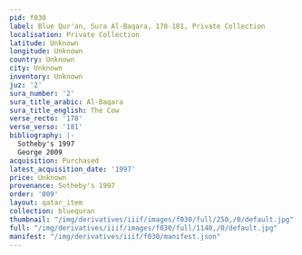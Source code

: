 ```yaml
---
pid: f030
label: Blue Qur'an, Sura Al-Baqara, 178-181, Private Collection
localisation: Private Collection
latitude: Unknown
longitude: Unknown
country: Unknown
city: Unknown
inventory: Unknown
juz: '2'
sura_number: '2'
sura_title_arabic: Al-Baqara
sura_title_english: The Cow
verse_recto: '178'
verse_verso: '181'
bibliography: |-
  Sotheby's 1997
  George 2009
acquisition: Purchased
latest_acquisition_date: '1997'
price: Unknown
provenance: Sotheby's 1997
order: '009'
layout: qatar_item
collection: bluequran
thumbnail: "/img/derivatives/iiif/images/f030/full/250,/0/default.jpg"
full: "/img/derivatives/iiif/images/f030/full/1140,/0/default.jpg"
manifest: "/img/derivatives/iiif/f030/manifest.json"
---
```

